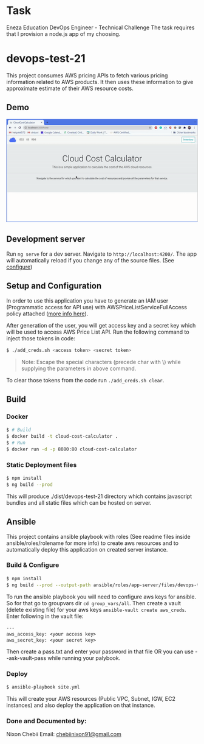 # Task

Eneza Education DevOps Engineer - Technical Challenge
The task requires that I provision a node.js app of my choosing.

# devops-test-21

This project consumes AWS pricing APIs to fetch various pricing information related to AWS products. It then uses these information to give approximate estimate of their AWS resource costs. 


## Demo

![DEMO](demo.gif)

## Development server

Run `ng serve` for a dev server. 
Navigate to `http://localhost:4200/`. 
The app will automatically reload if you change any of the source files. (See [configure](#configure))



## Setup and Configuration 
In order to use this application you have to generate an IAM user (Programmatic access for API use) with AWSPriceListServiceFullAccess policy attached ([more info here](https://docs.aws.amazon.com/IAM/latest/UserGuide/id_users_create.html#id_users_create_console)).

After generation of the user, you will get access key and a secret key which will be used to access AWS Price List API. Run the following command to inject those tokens in code:

```bash
$ ./add_creds.sh <access token> <secret token>
```
> Note: Escape the special characters (precede char with \\) while supplying the parameters in above command.

To clear those tokens from the code run `./add_creds.sh clear`.

## Build

### Docker
```bash
$ # Build
$ docker build -t cloud-cost-calculator .
$ # Run
$ docker run -d -p 8080:80 cloud-cost-calculator
```

### Static Deployment files
```bash
$ npm install
$ ng build --prod
```
This will produce ./dist/devops-test-21 directory which contains javascript bundles and all static files which can be hosted on server.

## Ansible

This project contains ansible playbook with roles (See readme files inside ansible/roles/rolename for more info) to create aws resources and to automatically deploy this application on created server instance.

### Build & Configure
```bash
$ npm install
$ ng build --prod --output-path ansible/roles/app-server/files/devops-test-21/
```

To run the ansible playbook you will need to configure aws keys for ansible. So for that go to groupvars dir `cd group_vars/all`. Then create a vault (delete existing file) for your aws keys `ansible-vault create aws_creds`. Enter following in the vault file:
```
---
aws_access_key: <your access key>
aws_secret_key: <your secret key>
```
Then create a pass.txt and enter your password in that file OR you can use --ask-vault-pass while running your palybook.

### Deploy
```bash
$ ansible-playbook site.yml
```

This will create your AWS resources (Public VPC, Subnet, IGW, EC2 instances) and also deploy the application on that instance.

### Done and Documented by:
Nixon Chebii
Email: chebiinixon91@gmail.com
